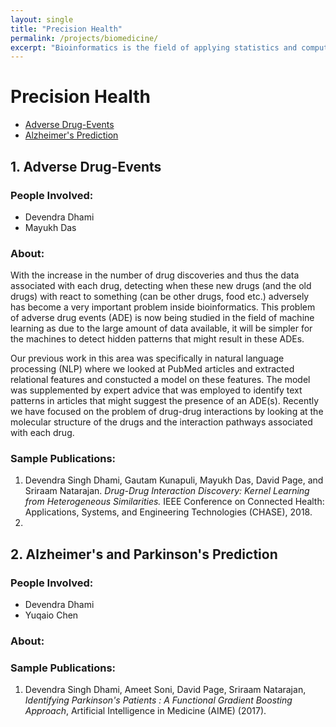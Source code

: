 ```yaml
---
layout: single
title: "Precision Health"
permalink: /projects/biomedicine/
excerpt: "Bioinformatics is the field of applying statistics and computer science to the field of molecular biology. Our lab focuses mainly on the subarea of pattern recognition in biomedical data."
---
```



# Precision Health
* [Adverse Drug-Events](#ade)
* [Alzheimer's Prediction](#alz)


<a name ="ade"></a>
## 1. Adverse Drug-Events

### People Involved:

* Devendra Dhami
* Mayukh Das


### About:
With the increase in the number of drug discoveries and thus the data associated with each drug, detecting when these new drugs (and the old drugs) with react to something (can be other drugs, food etc.) adversely has become a very important problem inside bioinformatics. This problem of adverse drug events (ADE) is now being studied in the field of machine learning as due to the large amount of data available, it will be simpler for the machines to detect hidden patterns that might result in these ADEs.

Our previous work in this area was specifically in natural language processing (NLP) where we looked at PubMed articles and extracted relational features and constucted a model on these features. The model was supplemented by expert advice that was employed to identify text patterns in articles that might suggest the presence of an ADE(s). Recently we have focused on the problem of drug-drug interactions by looking at the molecular structure of the drugs and the interaction pathways associated with each drug.

### Sample Publications:

1. Devendra Singh Dhami, Gautam Kunapuli, Mayukh Das, David Page, and Sriraam Natarajan. *Drug-Drug Interaction Discovery: Kernel Learning from Heterogeneous Similarities.* IEEE Conference on Connected Health: Applications, Systems, and Engineering Technologies (CHASE), 2018.  
2. 

<a name ="alz"></a>
## 2. Alzheimer's and Parkinson's Prediction

### People Involved:

* Devendra Dhami
* Yuqaio Chen


### About:


### Sample Publications:

1. Devendra Singh Dhami, Ameet Soni, David Page, Sriraam Natarajan, *Identifying Parkinson's Patients : A Functional Gradient Boosting Approach*, Artificial Intelligence in Medicine (AIME) (2017).
<!--
---
layout: single
title: "Bioinformatics and Biomedicine"
permalink: /projects/biomedicine/
excerpt: "Bioinformatics is the field of applying statistics and computer science to the field of molecular biology. Our lab focuses mainly on the subarea of pattern recognition in biomedical data."
---

## People Involved

* Devendra Dhami
* Mayukh Das

Bioinformatics is the field of applying statistics and computer science to the field of molecular biology. Our lab focuses mainly on the subarea of pattern recognition in biomedical data.

Biomedical data is composed of data in many formats: electronic health records are inherently relational, while the results of clinical tests tend to be propositional. The data can have multiple views&mdash;imagining data, clinical data, genomic data, or text from medical literature&mdash;which may all describe the same concept from different perspectives.

Learning from such disparate sources of information is a challenging task. We develop methods which can deal with such data separately, either as standalone datasets or combined in such a way that multiple types of data are used for prediction in a single model.

## Publications

1. Devendra Singh Dhami, Gautam Kunapuli, Mayukh Das, David Page, and Sriraam Natarajan. *Drug-Drug Interaction Discovery: Kernel Learning from Heterogeneous Similarities.* (Under review in IEEE Conference on Connected Health: Applications, Systems, and Engineering Technologies (CHASE), 2018.  
2. Devendra Singh Dhami, Ameet Soni, David Page, Sriraam Natarajan, *Identifying Parkinson's Patients : A Functional Gradient Boosting Approach*, Artificial Intelligence in Medicine (AIME) (2017).
-->
